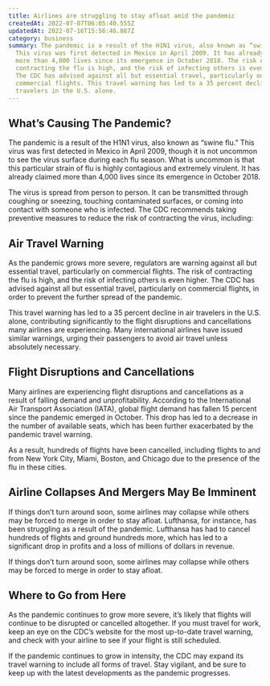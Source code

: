 ```yaml
---
title: Airlines are struggling to stay afloat amid the pandemic
createdAt: 2022-07-07T06:05:40.555Z
updatedAt: 2022-07-16T15:56:46.887Z
category: business
summary: The pandemic is a result of the H1N1 virus, also known as “swine flu”
  This virus was first detected in Mexico in April 2009. It has already claimed
  more than 4,000 lives since its emergence in October 2018. The risk of
  contracting the flu is high, and the risk of infecting others is even higher.
  The CDC has advised against all but essential travel, particularly on
  commercial flights. This travel warning has led to a 35 percent decline in air
  travelers in the U.S. alone.
---
```


## What’s Causing The Pandemic?

The pandemic is a result of the H1N1 virus, also known as “swine flu.” This virus was first detected in Mexico in April 2009, though it is not uncommon to see the virus surface during each flu season. What is uncommon is that this particular strain of flu is highly contagious and extremely virulent. It has already claimed more than 4,000 lives since its emergence in October 2018.

The virus is spread from person to person. It can be transmitted through coughing or sneezing, touching contaminated surfaces, or coming into contact with someone who is infected. The CDC recommends taking preventive measures to reduce the risk of contracting the virus, including: 

## Air Travel Warning

As the pandemic grows more severe, regulators are warning against all but essential travel, particularly on commercial flights. The risk of contracting the flu is high, and the risk of infecting others is even higher. The CDC has advised against all but essential travel, particularly on commercial flights, in order to prevent the further spread of the pandemic.

This travel warning has led to a 35 percent decline in air travelers in the U.S. alone, contributing significantly to the flight disruptions and cancellations many airlines are experiencing. Many international airlines have issued similar warnings, urging their passengers to avoid air travel unless absolutely necessary.

## Flight Disruptions and Cancellations

Many airlines are experiencing flight disruptions and cancellations as a result of falling demand and unprofitability. According to the International Air Transport Association (IATA), global flight demand has fallen 15 percent since the pandemic emerged in October. This drop has led to a decrease in the number of available seats, which has been further exacerbated by the pandemic travel warning.

As a result, hundreds of flights have been cancelled, including flights to and from New York City, Miami, Boston, and Chicago due to the presence of the flu in these cities.

## Airline Collapses And Mergers May Be Imminent

If things don’t turn around soon, some airlines may collapse while others may be forced to merge in order to stay afloat. Lufthansa, for instance, has been struggling as a result of the pandemic. Lufthansa has had to cancel hundreds of flights and ground hundreds more, which has led to a significant drop in profits and a loss of millions of dollars in revenue.

If things don’t turn around soon, some airlines may collapse while others may be forced to merge in order to stay afloat.

## Where to Go from Here

As the pandemic continues to grow more severe, it’s likely that flights will continue to be disrupted or cancelled altogether. If you must travel for work, keep an eye on the CDC’s website for the most up-to-date travel warning, and check with your airline to see if your flight is still scheduled.

If the pandemic continues to grow in intensity, the CDC may expand its travel warning to include all forms of travel. Stay vigilant, and be sure to keep up with the latest developments as the pandemic progresses.
